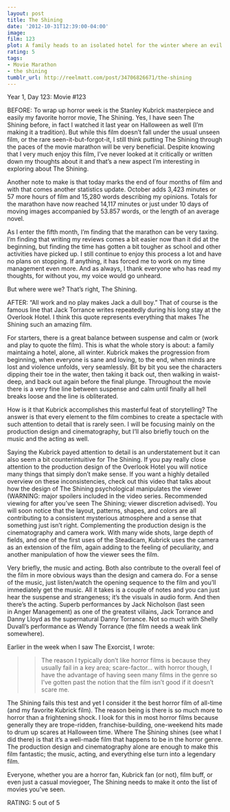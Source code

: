 ```yaml
---
layout: post
title: The Shining
date: '2012-10-31T12:39:00-04:00'
image: 
film: 123
plot: A family heads to an isolated hotel for the winter where an evil and spiritual presence influences the father into violence, while his psychic son sees horrific forebodings from the past and of the future.
rating: 5
tags:
- Movie Marathon
- the shining
tumblr_url: http://reelmatt.com/post/34706826671/the-shining
---
```


Year 1, Day 123: Movie #123

BEFORE: To wrap up horror week is the Stanley Kubrick masterpiece and easily my favorite horror movie, The Shining. Yes, I have seen The Shining before, in fact I watched it last year on Halloween as well (I’m making it a tradition). But while this film doesn’t fall under the usual unseen film, or the rare seen-it-but-forgot-it, I still think putting The Shining through the paces of the movie marathon will be very beneficial. Despite knowing that I very much enjoy this film, I’ve never looked at it critically or written down my thoughts about it and that’s a new aspect I’m interesting in exploring about The Shining.

Another note to make is that today marks the end of four months of film and with that comes another statistics update. October adds 3,423 minutes or 57 more hours of film and 15,280 words describing my opinions. Totals for the marathon have now reached 14,117 minutes or just under 10 days of moving images accompanied by 53.857 words, or the length of an average novel.

As I enter the fifth month, I’m finding that the marathon can be very taxing. I’m finding that writing my reviews comes a bit easier now than it did at the beginning, but finding the time has gotten a bit tougher as school and other activities have picked up. I still continue to enjoy this process a lot and have no plans on stopping. If anything, it has forced me to work on my time management even more. And as always, I thank everyone who has read my thoughts, for without you, my voice would go unheard.

But where were we? That’s right, The Shining.

AFTER: “All work and no play makes Jack a dull boy.” That of course is the famous line that Jack Torrance writes repeatedly during his long stay at the Overlook Hotel. I think this quote represents everything that makes The Shining such an amazing film.

For starters, there is a great balance between suspense and calm or (work and play to quote the film). This is what the whole story is about: a family maintaing a hotel, alone, all winter. Kubrick makes the progression from beginning, when everyone is sane and loving, to the end, when minds are lost and violence unfolds, very seamlessly. Bit by bit you see the characters dipping their toe in the water, then taking it back out, then walking in waist-deep, and back out again before the final plunge. Throughout the movie there is a very fine line between suspense and calm until finally all hell breaks loose and the line is obliterated.

How is it that Kubrick accomplishes this masterful feat of storytelling? The answer is that every element to the film combines to create a spectacle with such attention to detail that is rarely seen. I will be focusing mainly on the production design and cinematography, but I’ll also briefly touch on the music and the acting as well.

Saying the Kubrick payed attention to detail is an understatement but it can also seem a bit counterintuitive for The Shining. If you pay really close attention to the production design of the Overlook Hotel you will notice many things that simply don’t make sense. If you want a highly detailed overview on these inconsistencies, check out this video that talks about how the design of The Shining psychological manipulates the viewer (WARNING: major spoilers included in the video series. Recommended viewing for after you’ve seen The Shining; viewer discretion advised). You will soon notice that the layout, patterns, shapes, and colors are all contributing to a consistent mysterious atmosphere and a sense that something just isn’t right. Complementing the production design is the cinematography and camera work. With many wide shots, large depth of fields, and one of the first uses of the Steadicam, Kubrick uses the camera as an extension of the film, again adding to the feeling of peculiarity, and another manipulation of how the viewer sees the film.

Very briefly, the music and acting. Both also contribute to the overall feel of the film in more obvious ways than the design and camera do. For a sense of the music, just listen/watch the opening sequence to the film and you’ll immediately get the music. All it takes is a couple of notes and you can just hear the suspense and strangeness; it’s the visuals in audio form. And then there’s the acting. Superb performances by Jack Nicholson (last seen in Anger Management) as one of the greatest villains, Jack Torrance and Danny Lloyd as the supernatural Danny Torrance. Not so much with Shelly Duvall’s performance as Wendy Torrance (the film needs a weak link somewhere).

Earlier in the week when I saw The Exorcist, I wrote:

>>The reason I typically don’t like horror films is because they usually fail in a key area; scare-factor… with horror though, I have the advantage of having seen many films in the genre so I’ve gotten past the notion that the film isn’t good if it doesn’t scare me.

The Shining fails this test and yet I consider it the best horror film of all-time (and my favorite Kubrick film). The reason being is there is so much more to horror than a frightening shock. I look for this in most horror films because generally they are trope-ridden, franchise-building, one-weekend hits made to drum up scares at Halloween time. Where The Shining shines (see what I did there) is that it’s a well-made film that happens to be in the horror genre. The production design and cinematography alone are enough to make this film fantastic; the music, acting, and everything else turn into a legendary film.

Everyone, whether you are a horror fan, Kubrick fan (or not), film buff, or even just a casual moviegoer, The Shining needs to make it onto the list of movies you’ve seen.

RATING: 5 out of 5
